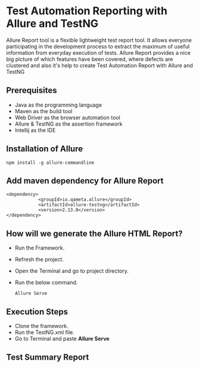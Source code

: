 # Test Automation Reporting with Allure and TestNG
Allure Report tool is a flexible lightweight test report tool. It allows everyone participating in the development process to extract the maximum of useful information from everyday execution of tests. Allure Report provides a nice big picture of which features have been covered, where defects are clustered and also it's help to create Test Automation Report with Allure and TestNG

## Prerequisites
* Java as the programming language
* Maven as the build tool
* Web Driver as the browser automation tool
* Allure & TestNG as the assertion framework
* Intellij as the IDE

## Installation of Allure

    npm install -g allure-commandline
    
## Add maven dependency for Allure Report

    <dependency>
                <groupId>io.qameta.allure</groupId>
                <artifactId>allure-testng</artifactId>
                <version>2.13.0</version>
    </dependency>

## How will we generate the Allure HTML Report? 
* Run the Framework.
* Refresh the project.
* Open the Terminal and go to project directory.
* Run the below command.

      Allure Serve
      
## Execution Steps
* Clone the framework.
* Run the TestNG.xml file.
* Go to Terminal and paste
   **Allure Serve**

## Test Summary Report






